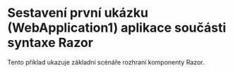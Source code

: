 # <a name="build-your-first-razor-components-app-sample-webapplication1"></a>Sestavení první ukázku (WebApplication1) aplikace součásti syntaxe Razor

Tento příklad ukazuje základní scénáře rozhraní komponenty Razor.
